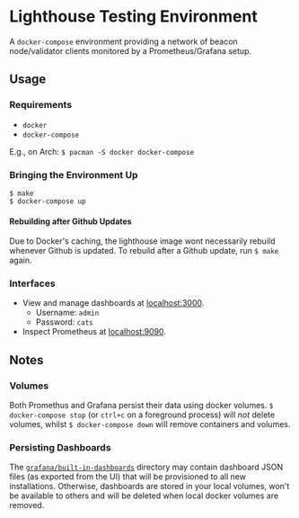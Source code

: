 # Lighthouse Testing Environment

A `docker-compose` environment providing a network of beacon node/validator
clients monitored by a Prometheus/Grafana setup.

## Usage

### Requirements

- `docker`
- `docker-compose`

E.g., on Arch: `$ pacman -S docker docker-compose`

### Bringing the Environment Up

```
$ make
$ docker-compose up
```

#### Rebuilding after Github Updates

Due to Docker's caching, the lighthouse image wont necessarily rebuild whenever
Github is updated. To rebuild after a Github update, run `$ make` again.


### Interfaces

- View and manage dashboards at [localhost:3000](http://localhost:3000).
  - Username: `admin`
  - Password: `cats`
- Inspect Prometheus at [localhost:9090](http://localhost:9090).


## Notes

### Volumes

Both Promethus and Grafana persist their data using docker volumes. `$
docker-compose stop` (or `ctrl+c` on a foreground process) will _not_ delete
volumes, whilst `$ docker-compose down` will remove containers and volumes.

### Persisting Dashboards

The [`grafana/built-in-dashboards`](grafana/built-in-dashboards) directory may
contain dashboard JSON files (as exported from the UI) that will be provisioned
to all new installations. Otherwise, dashboards are stored in your local
volumes, won't be available to others and will be deleted when local docker
volumes are removed.
